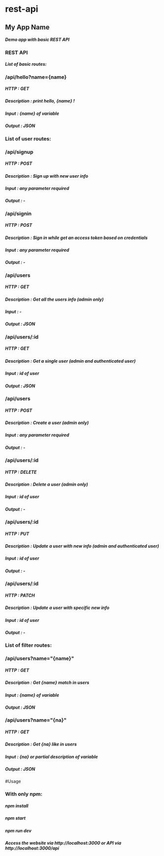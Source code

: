 # rest-api

## My App Name
##### Demo app with basic REST API


### REST API
##### List of basic routes:

### /api/hello?name={name} 
##### HTTP : GET
##### Description : print hello, {name} !
##### Input : {name} of variable 
##### Output : JSON


### List of user routes:


### /api/signup 
##### HTTP : POST
##### Description : Sign up with new user info
##### Input : any parameter required
##### Output : -

### /api/signin
##### HTTP : POST
##### Description : Sign in while get an access token based on credentials
##### Input : any parameter required
##### Output : -

### /api/users 
##### HTTP : GET
##### Description : Get all the users info (admin only)
##### Input : -
##### Output : JSON

### /api/users/:id 
##### HTTP : GET
##### Description : Get a single user (admin and authenticated user)
##### Input : id of user
##### Output : JSON

### /api/users 
##### HTTP : POST
##### Description : Create a user (admin only)
##### Input : any parameter required
##### Output : -

### /api/users/:id 
##### HTTP : DELETE
##### Description : Delete a user (admin only)
##### Input : id of user
##### Output : -

### /api/users/:id 
##### HTTP : PUT
##### Description : Update a user with new info (admin and authenticated user)
##### Input : id of user
##### Output : -

### /api/users/:id 
##### HTTP : PATCH
##### Description : Update a user with specific new info
##### Input : id of user
##### Output : -
 


### List of filter routes:

### /api/users?name="{name}" 
##### HTTP : GET
##### Description : Get {name} match in users
##### Input : {name} of variable
##### Output : JSON

### /api/users?name="{na}" 
##### HTTP : GET
##### Description : Get {na} like in users
##### Input : {na} or partial description of variable
##### Output : JSON




#Usage
### With only npm:

##### npm install
##### npm start
##### npm run dev

##### Access the website via http://localhost:3000 or API via http://localhost:3000/api